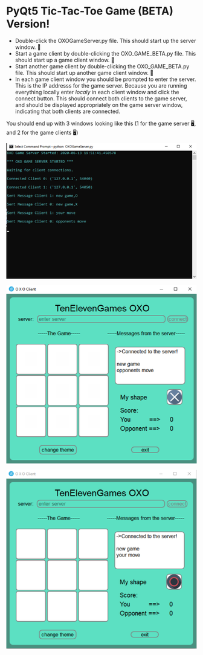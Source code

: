 # PyQt5 Tic-Tac-Toe Game (BETA) Version! 

* Double-click the OXOGameServer.py file. This should start up the server window. 🚀 
* Start a game client by double-clicking the OXO_GAME_BETA.py file. This should start up a game client window. 🚀 
* Start another game client by double-clicking the OXO_GAME_BETA.py file. This should start up another game client window. 🚀 
* In each game client window you should be prompted to enter the server. This is the IP addresss for the game server. Because you are running everything locally enter *localy* in each client window and click the connect button. This should connect both clients to the game server, and should be displayed appropriately on the game server window, indicating that both clients are connected.

You should end up with 3 windows looking like this (1 for the game server 🖥, and 2 for the game clients 🖥️)

![GameSever](/ScreenShots/game_server.png)

![ClientWindow](ScreenShots/X.png)

![ClientWindow](ScreenShots/O.png)






